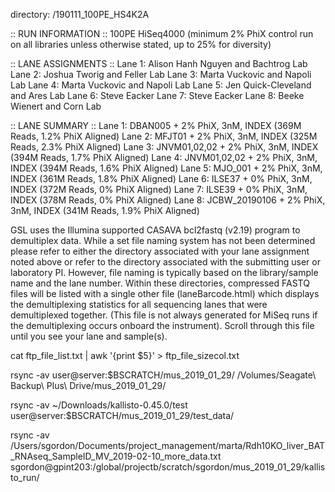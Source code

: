 directory: /190111_100PE_HS4K2A

:: RUN INFORMATION ::
100PE HiSeq4000 (minimum 2% PhiX control run on all libraries unless otherwise stated, up to 25% for diversity)

:: LANE ASSIGNMENTS ::
Lane 1: Alison Hanh Nguyen and Bachtrog Lab
Lane 2: Joshua Tworig and Feller Lab
Lane 3: Marta Vuckovic and Napoli Lab
Lane 4: Marta Vuckovic and Napoli Lab
Lane 5: Jen Quick-Cleveland and Ares Lab
Lane 6: Steve Eacker
Lane 7: Steve Eacker
Lane 8: Beeke Wienert and Corn Lab

:: LANE SUMMARY ::
Lane 1:  DBAN005 + 2% PhiX, 3nM, INDEX (369M Reads, 1.2% PhiX Aligned)
Lane 2:  MFJT01 + 2% PhiX, 3nM, INDEX (325M Reads, 2.3% PhiX Aligned)
Lane 3:  JNVM01,02,02 + 2% PhiX, 3nM, INDEX (394M Reads, 1.7% PhiX Aligned)
Lane 4:  JNVM01,02,02 + 2% PhiX, 3nM, INDEX (394M Reads, 1.6% PhiX Aligned)
Lane 5:  MJO_001 + 2% PhiX, 3nM, INDEX (361M Reads, 1.8% PhiX Aligned)
Lane 6:  ILSE37 + 0% PhiX, 3nM, INDEX (372M Reads, 0% PhiX Aligned)
Lane 7:  ILSE39 + 0% PhiX, 3nM, INDEX (378M Reads, 0% PhiX Aligned)
Lane 8:  JCBW_20190106 + 2% PhiX, 3nM, INDEX (341M Reads, 1.9% PhiX Aligned)

GSL uses the Illumina supported CASAVA bcl2fastq (v2.19) program to demultiplex data. While a set file naming system has not been determined please refer to either the directory associated with your lane assignment noted above or refer to the directory associated with the submitting user or laboratory PI. However, file naming is typically based on the library/sample name and the lane number. Within these directories, compressed FASTQ files will be listed with a single other file (laneBarcode.html) which displays the demultiplexing statistics for all sequencing lanes that were demultiplexed together. (This file is not always generated for MiSeq runs if the demultiplexing occurs onboard the instrument). Scroll through this file until you see your lane and sample(s).


cat ftp_file_list.txt | awk '{print $5}' > ftp_file_sizecol.txt


rsync -av user@server:$BSCRATCH/mus_2019_01_29/ /Volumes/Seagate\ Backup\ Plus\ Drive/mus_2019_01_29/

rsync -av ~/Downloads/kallisto-0.45.0/test user@server:$BSCRATCH/mus_2019_01_29/test_data/

rsync -av /Users/sgordon/Documents/project_management/marta/Rdh10KO_liver_BAT_RNAseq_SampleID_MV_2019-02-10_more_data.txt sgordon@gpint203:/global/projectb/scratch/sgordon/mus_2019_01_29/kallisto_run/

